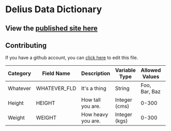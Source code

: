 # Delius Data Dictionary

## View the [published site here](https://ministryofjustice.github.io/acronyms/delius-data-dictionary.html)

## Contributing

If you have a github account, you can [click here](https://github.com/ministryofjustice/acronyms/edit/main/delius-data-dictionary.md) to edit this file.

| Category | Field Name | Description | Variable Type | Allowed Values | Date Populated | Example Field | Missingness | Comments |
|-|-|-|-|-|-|-|-|-|
| Whatever | WHATEVER_FLD | It's a thing | String | Foo, Bar, Baz | 2020-10-28 | Wheeee! | Purple | This is fine |
| Height | HEIGHT | How tall you are. | Integer (cms) | 0-300 | 2020-10-18 | 172 | | |
| Weight | WEIGHT | How heavy you are. | Integer (kgs) | 0-300 | 2020-10-28 | 85 | | Could lose a few kilos. |
